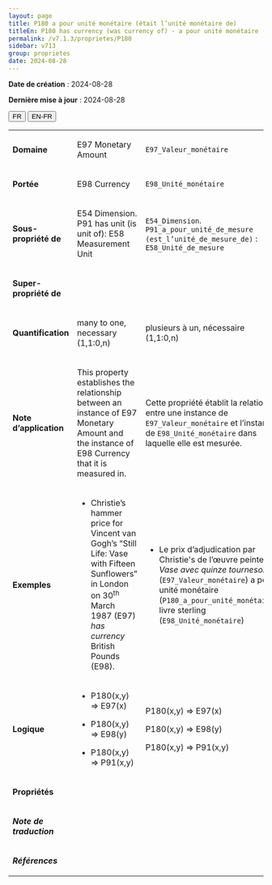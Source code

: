 ```yaml
---
layout: page
title: P180 a pour unité monétaire (était l’unité monétaire de)
titleEn: P180 has currency (was currency of) - a pour unité monétaire (était l’unité monétaire de)
permalink: /v7.1.3/proprietes/P180
sidebar: v713
group: proprietes
date: 2024-08-28
---
```


**Date de création** : 2024-08-28

**Dernière mise à jour** : 2024-08-28

<div class="lang-buttons">
 <button id="fr" class="activate">FR</button>
 <button id="en-fr">EN-FR</button>
</div>

<table>
<tbody>
<tr>
<td><p><strong>Domaine</strong></p></td>
<td class="en">
<p>E97 Monetary Amount</p>
</td>
<td>
<p><code class="language-plaintext highlighter-rouge">E97_Valeur_monétaire</code></p>
</td>
</tr>
<tr>
<td><p><strong>Portée</strong></p></td>
<td class="en">
<p>E98 Currency</p>
</td>
<td>
<p><code class="language-plaintext highlighter-rouge">E98_Unité_monétaire</code></p>
</td>
</tr>
<tr>
<td><p><strong>Sous-propriété de</strong></p></td>
<td class="en">
<p>E54 Dimension. P91 has unit (is unit of): E58 Measurement Unit</p>
</td>
<td>
<p><code class="language-plaintext highlighter-rouge">E54_Dimension</code>. <code class="language-plaintext highlighter-rouge">P91_a_pour_unité_de_mesure (est_l’unité_de_mesure_de)</code> : <code class="language-plaintext highlighter-rouge">E58_Unité_de_mesure</code></p>
</td>
</tr>
<tr>
<td><p><strong>Super-propriété de</strong></p></td>
<td class="en">
</td>
<td>
</td>
</tr>
<tr>
<td><p><strong>Quantification</strong></p></td>
<td class="en">
<p>many to one, necessary (1,1:0,n)</p>
</td>
<td>
<p>plusieurs à un, nécessaire (1,1:0,n)</p>
</td>
</tr>
<tr>
<td><p><strong>Note d’application</strong></p></td>
<td class="en">
<p>This property establishes the relationship between an instance of E97 Monetary Amount and the instance of E98 Currency that it is measured in.</p>
</td>
<td>
<p>Cette propriété établit la relation entre une instance de <code class="language-plaintext highlighter-rouge">E97_Valeur_monétaire</code> et l’instance de <code class="language-plaintext highlighter-rouge">E98_Unité_monétaire</code> dans laquelle elle est mesurée.</p>
</td>
</tr>
<tr>
<td><p><strong>Exemples</strong></p></td>
<td class="en">
<ul>
<li><p>Christie’s hammer price for Vincent van Gogh’s “Still Life: Vase with Fifteen Sunflowers” in London on 30<sup>th</sup> March 1987 (E97) <em>has currency</em> British Pounds (E98).</p>
</li>
</ul>
</td>
<td>
<ul>
<li><p>Le prix d’adjudication par Christie's de l’œuvre peinte <em>Vase avec quinze tournesols</em> (<code class="language-plaintext highlighter-rouge">E97_Valeur_monétaire</code>) a pour unité monétaire (<code class="language-plaintext highlighter-rouge">P180_a_pour_unité_monétaire</code>) livre sterling (<code class="language-plaintext highlighter-rouge">E98_Unité_monétaire</code>)</p>
</li>
</ul>
</td>
</tr>
<tr>
<td><p><strong>Logique</strong></p></td>
<td class="en">
<ul>
<li><p>P180(x,y) ⇒ E97(x)</p>
</li>
<li><p>P180(x,y) ⇒ E98(y)</p>
</li>
<li><p>P180(x,y) ⇒ P91(x,y)</p>
</li>
</ul>
</td>
<td>
<p>P180(x,y) ⇒ E97(x)</p>
<p>P180(x,y) ⇒ E98(y)</p>
<p>P180(x,y) ⇒ P91(x,y)</p>
</td>
</tr>
<tr>
<td><p><strong>Propriétés</strong></p></td>
<td class="en">
</td>
<td>
</td>
</tr>
<tr>
<td><p><strong><em>Note de traduction</em></strong></p></td>
<td colspan="2">
</td>
</tr>
<tr>
<td><p><strong><em>Références</em></strong></p></td>
<td colspan="2">
<p><em></em></p>
</td>
</tr>
</tbody>
</table>
